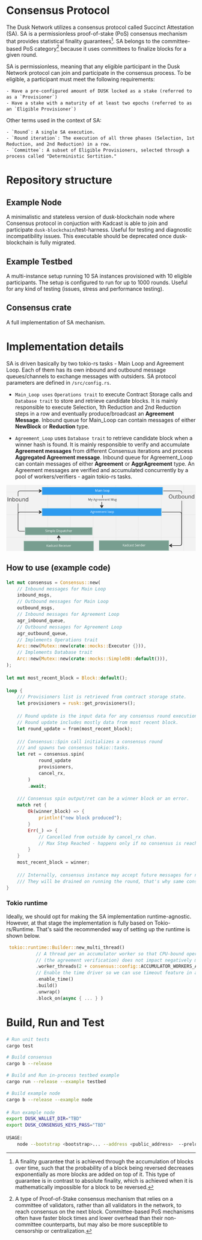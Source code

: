 # Consensus Protocol

The Dusk Network utilizes a consensus protocol called Succinct Attestation (SA). SA is a permissionless proof-of-stake (PoS) consensus mechanism that provides statistical finality guarantees[^1]. SA belongs to the committee-based PoS category[^2] because it uses committees to finalize blocks for a given round.

SA is permissionless, meaning that any eligible participant in the Dusk Network protocol can join and participate in the consensus process. To be eligible, a participant must meet the following requirements:

    - Have a pre-configured amount of DUSK locked as a stake (referred to as a `Provisioner`)
    - Have a stake with a maturity of at least two epochs (referred to as an `Eligible Provisioner`)

Other terms used in the context of SA:

    - `Round`: A single SA execution.
    - `Round iteration`: The execution of all three phases (Selection, 1st Reduction, and 2nd Reduction) in a row.
    - `Committee`: A subset of Eligible Provisioners, selected through a process called "Deterministic Sortition."

# Repository structure

## Example Node
A minimalistic and stateless version of dusk-blockchain node where Consensus protocol in conjuction with Kadcast is able to join and participate `dusk-blockchain`/test-harness. Useful for testing and diagnostic incompatibility issues. This executable should be deprecated once dusk-blockchain is fully migrated.

## Example Testbed
A multi-instance setup running 10 SA instances provisioned with 10 eligible participants. The setup is configured to run for up to 1000 rounds. Useful for any kind of testing (issues, stress and performance testing).

## Consensus crate
A full implementation of SA mechanism.

 # Implementation details 
SA is driven basically by two tokio-rs tasks - Main Loop and Agreement Loop. Each of them has its own inbound and outbound message queues/channels to exchange messages with outsiders. SA protocol parameters are defined in `/src/config.rs`.

- `Main_Loop uses` `Operations trait` to execute Contract Storage calls and `Database trait` to store and retrieve candidate blocks. It is mainly responsible to execute Selection, 1th Reduction and 2nd Reduction steps in a row and eventually produce/broadcast an **Agreement Message**. Inbound queue for Main_Loop can contain messages of either **NewBlock** or **Reduction** type.


- `Agreement_Loop` uses `Database trait` to retrieve candidate block when a winner hash is found. It is mainly responsible to verify and accumulate **Agreement messages** from different Consensus iterations and process **Aggregated Agreement message**. Inbound queue for Agreement_Loop can contain messages of either **Agreement** or **AggrAgreement** type. An Agreement messages are verified and accumulated concurrently by a pool of workers/verifiers - again tokio-rs tasks.


 ![Screenshot](node.png)


## How to use (example code)
```rust
let mut consensus = Consensus::new(
	// Inbound messages for Main Loop
	inbound_msgs,
	// Outbound messages for Main Loop
	outbound_msgs,
	// Inbound messages for Agreement Loop
	agr_inbound_queue,
	// Outbound messages for Agreement Loop
	agr_outbound_queue,
	// Implements Operations trait
	Arc::new(Mutex::new(crate::mocks::Executor {})),
	// Implements Database trait
	Arc::new(Mutex::new(crate::mocks::SimpleDB::default())),
);

let mut most_recent_block = Block::default();

loop {
	/// Provisioners list is retrieved from contract storage state.
	let provisioners = rusk::get_provisioners();

	// Round update is the input data for any consensus round execution.
	// Round update includes mostly data from most recent block. 
	let round_update = from(most_recent_block);

	/// Consensus::Spin call initializes a consensus round
	/// and spawns two consensus tokio::tasks.
	let ret = consensus.spin(
			round_update
			provisioners,
			cancel_rx,
		)
		.await;

	/// Consensus spin output/ret can be a winner block or an error. 
	match ret {
		Ok(winner_block) => { 
			println!("new block produced");
		}
		Err(_) => {
			// Cancelled from outside by cancel_rx chan.
			// Max Step Reached - happens only if no consensus is reached for up to 213 steps/71 iterations.
		}
	}
	most_recent_block = winner;

	/// Internally, consensus instance may accept future messages for next round. 
	/// They will be drained on running the round, that's why same consensus instance is used for all round executions.
}
```
 
 ### Tokio runtime

Ideally, we should opt for making the SA implementation runtime-agnostic. However, at that stage the implementation is fully based on Tokio-rs/Runtime. That's said the recommended way of setting up the runtime is shown below.

 ```rust
  tokio::runtime::Builder::new_multi_thread()
			// A thread per an accumulator worker so that CPU-bound operations 
			// (the agreement verification) does not impact negatively main tokio tasks. 
            .worker_threads(2 + consensus::config::ACCUMULATOR_WORKERS_AMOUNT)
			// Enable the time driver so we can use timeout feature in all steps execution.
            .enable_time()
            .build()
            .unwrap()
            .block_on(async { ... } )
 ```

# Build, Run and Test
```bash
# Run unit tests
cargo test
```

```bash
# Build consensus
cargo b --release
```

```bash
# Build and Run in-process testbed example
cargo run --release --example testbed
```

```bash
# Build example node
cargo b --release --example node

# Run example node
export DUSK_WALLET_DIR="TBD"
export DUSK_CONSENSUS_KEYS_PASS="TBD"

USAGE:
    node --bootstrap <bootstrap>... --address <public_address>  --preloaded-num <preloaded-num> --provisioner-unique-id <prov-id>  --log-level <LOG>

```

[^1]: A finality guarantee that is achieved through the accumulation of blocks over time, such that the probability of a block being reversed decreases exponentially as more blocks are added on top of it. This type of guarantee is in contrast to absolute finality, which is achieved when it is mathematically impossible for a block to be reversed.
[^2]: A type of Proof-of-Stake consensus mechanism that relies on a committee of validators, rather than all validators in the network, to reach consensus on the next block. Committee-based PoS mechanisms often have faster block times and lower overhead than their non-committee counterparts, but may also be more susceptible to censorship or centralization.
